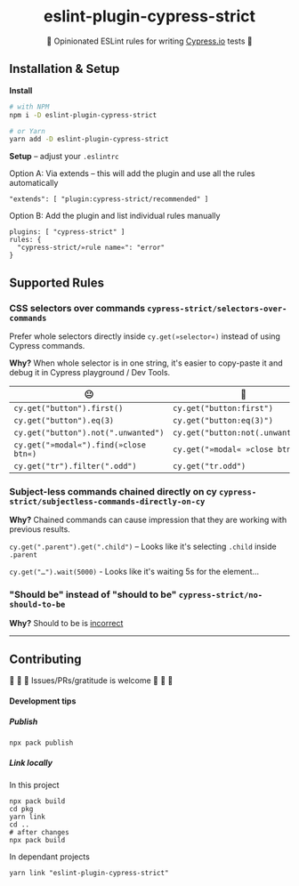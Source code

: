 <!-- [![CircleCI](https://circleci.com/gh/strajk/eslint-plugin-cypress-strict.svg?style=svg)](https://circleci.com/gh/strajk/eslint-plugin-cypress-strict) -->
<!-- [![Coverage Status](https://coveralls.io/repos/github/strajk/eslint-plugin-cypress-strict/badge.svg?branch=master)](https://coveralls.io/github/strajk/eslint-plugin-cypress-strict?branch=master) -->

<center>

# eslint-plugin-cypress-strict

🤘 Opinionated ESLint rules for writing [Cypress.io](https://www.cypress.io/) tests 🤘

</center>

## Installation & Setup

**Install**

```bash
# with NPM
npm i -D eslint-plugin-cypress-strict

# or Yarn
yarn add -D eslint-plugin-cypress-strict
```
**Setup** – adjust your `.eslintrc`

Option A: Via extends – this will add the plugin and use all the rules automatically

```
"extends": [ "plugin:cypress-strict/recommended" ]
```

Option B: Add the plugin and list individual rules manually

```
plugins: [ "cypress-strict" ]
rules: {
  "cypress-strict/»rule name«": "error"
}
```

## Supported Rules

### CSS selectors over commands `cypress-strict/selectors-over-commands`

Prefer whole selectors directly inside `cy.get(»selector«)` instead of using Cypress commands.

**Why?**
When whole selector is in one string, it's easier to copy-paste it and debug it in Cypress playground / Dev Tools.

| 😐                                    | 🤩                                |
| ------------------------------------- | --------------------------------- |
| `cy.get("button").first()`            | `cy.get("button:first")`          |
| `cy.get("button").eq(3)`              | `cy.get("button:eq(3)")`          |
| `cy.get("button").not(".unwanted")`   | `cy.get("button:not(.unwanted)")` |
| `cy.get("»modal«").find(»close btn«)` | `cy.get("»modal« »close btn«")`   |
| `cy.get("tr").filter(".odd")`         | `cy.get("tr.odd")`                |


### Subject-less commands chained directly on cy `cypress-strict/subjectless-commands-directly-on-cy`

**Why?**
Chained commands can cause impression that they are working with previous results.

`cy.get(".parent").get(".child")` – Looks like it's selecting `.child` inside `.parent`

`cy.get("…").wait(5000)` - Looks like it's waiting 5s for the element...

### "Should be" instead of "should to be" `cypress-strict/no-should-to-be`

**Why?**
Should to be is [incorrect](https://www.oxfordlearnersdictionaries.com/us/definition/american_english/should) 


---

## Contributing

🙏 🙏 🙏 Issues/PRs/gratitude is welcome 🙏 🙏 🙏


#### Development tips

##### Publish

```
npx pack publish
```

##### Link locally

In this project

```
npx pack build
cd pkg
yarn link 
cd ..
# after changes
npx pack build
```

In dependant projects

```
yarn link "eslint-plugin-cypress-strict"
```
 
